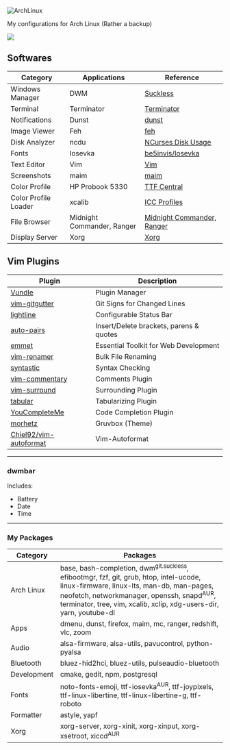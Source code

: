 ![ArchLinux](https://upload.wikimedia.org/wikipedia/commons/thumb/7/74/Arch_Linux_logo.svg/375px-Arch_Linux_logo.svg.png)

My configurations for Arch Linux (Rather a backup)

<img src="https://img.shields.io/badge/License-MIT-007aff"/>

## Softwares
| Category             | Applications    | Reference                                                                |
| ---                  | ---             | ---                                                                      |
| Windows Manager      | DWM             | [Suckless](https://dwm.suckless.org/)                                    |
| Terminal             | Terminator      | [Terminator](https://wiki.archlinux.org/index.php/Terminator)            |
| Notifications        | Dunst           | [dunst](https://wiki.archlinux.org/index.php/Dunst)                      |
| Image Viewer         | Feh             | [feh](https://wiki.archlinux.org/index.php/Feh)                          |
| Disk Analyzer        | ncdu            | [NCurses Disk Usage](https://dev.yorhel.nl/ncdu)                         |
| Fonts                | Iosevka         | [ be5invis/Iosevka ](https://github.com/be5invis/Iosevka/tree/master/)   |
| Text Editor          | Vim             | [Vim](https://www.vim.org/)                                              |
| Screenshots          | maim            | [maim](https://wiki.archlinux.org/index.php/Screen_capture#maim)         |
| Color Profile        | HP Probook 5330 | [TTF Central](https://www.tftcentral.co.uk/articles/icc_profiles.htm)    |
| Color Profile Loader | xcalib          | [ICC Profiles](https://wiki.archlinux.org/index.php/ICC_profiles#xcalib) |
| File Browser         | Midnight Commander, Ranger      | [Midnight Commander](https://wiki.archlinux.org/index.php/Midnight_Commander), [Ranger](https://wiki.archlinux.org/index.php/Ranger) |
| Display Server       | Xorg            | [Xorg](https://wiki.archlinux.org/index.php/Xorg)                     |

## Vim Plugins
| Plugin                                                            | Description                             |
| ---                                                               | ---                                     |
| [Vundle         ](https://www.github.com/VundleVim/Vundle.vim  ) | Plugin Manager                          |
| [vim-gitgutter  ](https://www.github.com/airblade/vim-gitgutter) | Git Signs for Changed Lines             |
| [lightline      ](https://www.github.com/itchyny/lightline.vim ) | Configurable Status Bar                 |
| [auto-pairs     ](https://www.github.com/jiangmiao/auto-pairs  ) | Insert/Delete brackets, parens & quotes |
| [emmet          ](https://www.github.com/mattn/emmet-vim       ) | Essential Toolkit for Web Development   |
| [vim-renamer    ](https://www.github.com/qpkorr/vim-renamer    ) | Bulk File Renaming                      |
| [syntastic      ](https://www.github.com/scrooloose/syntastic  ) | Syntax Checking                         |
| [vim-commentary ](https://www.github.com/tpope/vim-commentary  ) | Comments Plugin                         |
| [vim-surround   ](https://www.github.com/tpope/vim-surround    ) | Surrounding Plugin                      |
| [tabular        ](https://www.github.com/godlygeek/tabular     ) | Tabularizing Plugin                     |
| [YouCompleteMe  ](https://www.github.com/ycm-core/YouCompleteMe) | Code Completion Plugin                  |
| [morhetz        ](https://github.com/morhetz/gruvbox)            | Gruvbox (Theme)                         |
| [Chiel92/vim-autoformat](https://github.com/Chiel92/vim-autoformat) | Vim-Autoformat                       |

--- 
### dwmbar
Includes:
- Battery
- Date
- Time

---

### My Packages
| Category    | Packages                                                                                                                                                                                                                            |
|-------------|-------------------------------------------------------------------------------------------------------------------------------------------------------------------------------------------------------------------------------------|
| Arch Linux  | base, bash-completion, dwm<sup>git.suckless</sup>, efibootmgr, fzf, git, grub, htop, intel-ucode, linux-firmware, linux-lts, man-db, man-pages, neofetch, networkmanager, openssh, snapd<sup>AUR</sup>, terminator, tree, vim, xcalib, xclip, xdg-users-dir, yarn, youtube-dl |
| Apps        | dmenu, dunst, firefox, maim, mc, ranger, redshift, vlc, zoom                                                                                                                                                                        |
| Audio       | alsa-firmware, alsa-utils, pavucontrol, python-pyalsa                                                                                                                                                                               |
| Bluetooth   | bluez-hid2hci, bluez-utils, pulseaudio-bluetooth                                                                                                                                                                                    |
| Development | cmake, gedit, npm, postgresql                                                                                                                                                                                                       |
| Fonts       | noto-fonts-emoji, ttf-iosevka<sup>AUR</sup>, ttf-joypixels, ttf-linux-libertine, ttf-linux-libertine-g, ttf-roboto                                                                                                                                |
| Formatter   | astyle, yapf                                                                                                                                                                                                                        |
| Xorg        | xorg-server, xorg-xinit, xorg-xinput, xorg-xsetroot, xiccd<sup>AUR</sup>                                                                                                                                                                 |
